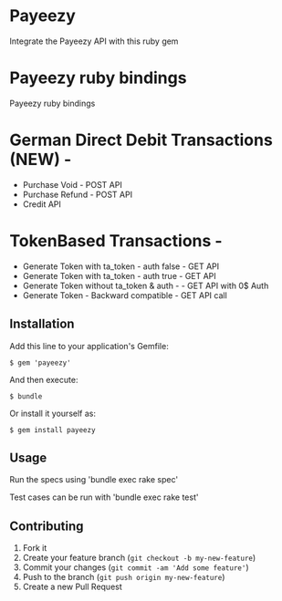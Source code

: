 # Payeezy

Integrate the Payeezy API with this ruby gem

# Payeezy ruby bindings 

Payeezy ruby bindings

# German Direct Debit Transactions (NEW) - 
*	Purchase Void - POST API
*	Purchase Refund - POST API
*	Credit API

# TokenBased Transactions - 
*	Generate Token with ta_token - auth false - GET API
*	Generate Token with ta_token - auth true - GET API
*	Generate Token without  ta_token & auth -  - GET API with 0$ Auth
*	Generate Token - Backward compatible -  GET API call

## Installation

Add this line to your application's Gemfile:

    $ gem 'payeezy'

And then execute:

    $ bundle

Or install it yourself as:

    $ gem install payeezy

## Usage

Run the specs using 'bundle exec rake spec'

Test cases can be run with 'bundle exec rake test'

## Contributing

1. Fork it 
2. Create your feature branch (`git checkout -b my-new-feature`)
3. Commit your changes (`git commit -am 'Add some feature'`)
4. Push to the branch (`git push origin my-new-feature`)
5. Create a new Pull Request
